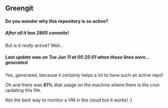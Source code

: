 ## Greengit

#### Do you wonder why this repository is so active?

##### After all it has 2865 commits!

But is it *really* active? Well...

##### Last update was on Tue Jun 11 at 05:25:01 when those lines were... generated

Yes, generated, because it certainly helps a lot to have such an active repo!

Oh and there was **61%** disk usage on the machine
where there is the cron updating this file.

Not the best way to monitor a VM in the cloud but it works! :)
